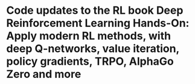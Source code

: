 # Code updates to the RL book **Deep Reinforcement Learning Hands-On: Apply modern RL methods, with deep Q-networks, value iteration, policy gradients, TRPO, AlphaGo Zero and more**
